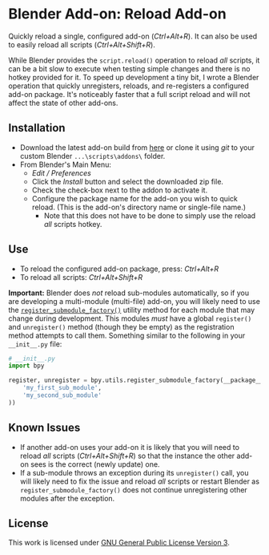 # Blender Add-on: Reload Add-on

Quickly reload a single, configured add-on (*Ctrl+Alt+R*). It can also be used to easily reload all scripts (*Ctrl+Alt+Shift+R*).

While Blender provides the `script.reload()` operation to reload *all* scripts, it can be a bit slow to execute when testing simple changes and there is no hotkey provided for it. To speed up development a tiny bit, I wrote a Blender operation that quickly unregisters, reloads, and re-registers a configured add-on package. It's noticeably faster that a full script reload and will not affect the state of other add-ons.

## Installation

* Download the latest add-on build from [here](https://github.com/hextantstudios/hextant_reload_addon/releases/latest/download/hextant_reload_addon.zip) or clone it using *git* to your custom Blender `...\scripts\addons\` folder.
* From Blender's Main Menu:
  * *Edit / Preferences*
  * Click the *Install* button and select the downloaded zip file.
  * Check the check-box next to the addon to activate it.
  * Configure the package name for the add-on you wish to quick reload. (This is the add-on's directory name or single-file name.)
    * Note that this does not have to be done to simply use the reload *all* scripts hotkey.

## Use

* To reload the configured add-on package, press: *Ctrl+Alt+R*
* To reload all scripts: *Ctrl+Alt+Shift+R*

**Important:** Blender does *not* reload sub-modules automatically, so if you are developing a multi-module (multi-file) add-on, you will likely need to use the [`register_submodule_factory()`](https://docs.blender.org/api/current/bpy.utils.html#bpy.utils.register_submodule_factory) utility method for each module that may change during development. This modules *must* have a global `register()` and `unregister()` method (though they be empty) as the registration method attempts to call them. Something similar to the following in your `__init__.py` file:

```python
# __init__.py
import bpy

register, unregister = bpy.utils.register_submodule_factory(__package__, (
    'my_first_sub_module', 
    'my_second_sub_module'
))
```

## Known Issues

* If another add-on uses your add-on it is likely that you will need to reload *all* scripts  (*Ctrl+Alt+Shift+R*) so that the instance the other add-on sees is the correct (newly update) one.
* If a sub-module throws an exception during its `unregister()` call, you will likely need to fix the issue and reload *all* scripts or restart Blender as `register_submodule_factory()` does not continue unregistering other modules after the exception.

## License

This work is licensed under [GNU General Public License Version 3](https://download.blender.org/release/GPL3-license.txt).